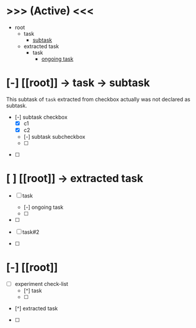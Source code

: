 # >>> (Active) <<<
- root
    - task
        - [subtask](main.md#L14)
    - extracted task
        - task
            - [ongoing task](main.md#L20)

# [-] [[root]] -> task -> subtask
This subtask of `task` extracted from checkbox actually was not declared as subtask. 
- [-] subtask checkbox
    - [x] c1
    - [x] c2
    - [-] subtask subcheckbox
    - [ ] 
- [ ] 

# [ ] [[root]] -> extracted task
- [ ] task
    - [-] ongoing task
    - [ ] 
- [ ] 

- [ ] task#2 
- [ ] 

# [-] [[root]]
- [ ] experiment check-list
    - [^] task
    - [ ] 
- [^] extracted task
- [ ] 
